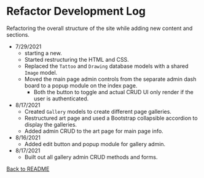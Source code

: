 # Refactor Development Log

Refactoring the overall structure of the site while adding new content and sections.

+ 7/29/2021
  + starting a new.
  + Started restructuring the HTML and CSS.
  + Replaced the `Tattoo` and `Drawing` database models with a shared `Image` model.  
  + Moved the main page admin controls from the separate admin dash board to a popup module on the index page.
    + Both the button to toggle and actual CRUD UI only render if the user is authenticated.
+ 8/17/2021
  + Created `Gallery` models to create different page galleries.
  + Restructured art page and used a Bootstrap collapsible accordion to display the galleries.
  + Added admin CRUD to the art page for main page info.
+ 8/16/2021
  + Added edit button and popup module for gallery admin.
+ 8/17/2021
  + Built out all gallery admin CRUD methods and forms.

[Back to README](README.md#refactor-development-log)
